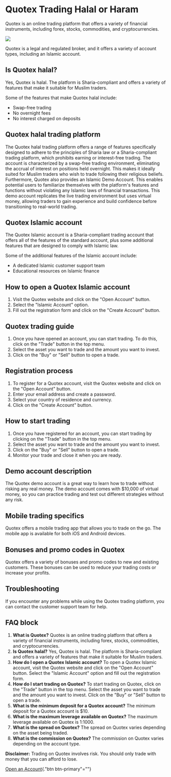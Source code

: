# Quotex Trading Halal or Haram

Quotex is an online trading platform that offers a variety of financial
instruments, including forex, stocks, commodities, and cryptocurrencies.

[![](https://static.quotex.io/files/4_en/300_250.jpg)](https://traff.sbs/brokerqxlid)

Quotex is a legal and regulated broker, and it offers a variety of
account types, including an Islamic account.

## Is Quotex halal?

Yes, Quotex is halal. The platform is Sharia-compliant and offers a
variety of features that make it suitable for Muslim traders.

Some of the features that make Quotex halal include:

-   Swap-free trading
-   No overnight fees
-   No interest charged on deposits

## Quotex halal trading platform

The Quotex halal trading platform offers a range of features
specifically designed to adhere to the principles of Sharia law or a
Sharia-compliant trading platform, which prohibits earning or
interest-free trading. The account is characterized by a swap-free
trading environment, eliminating the accrual of interest on positions
held overnight. This makes it ideally suited for Muslim traders who wish
to trade following their religious beliefs. Furthermore, Quotex also
provides an Islamic Demo Account. This enables potential users to
familiarize themselves with the platform's features and functions
without violating any Islamic laws of financial transactions. This demo
account replicates the live trading environment but uses virtual money,
allowing traders to gain experience and build confidence before
transitioning to real-world trading.

## Quotex Islamic account

The Quotex Islamic account is a Sharia-compliant trading account that
offers all of the features of the standard account, plus some additional
features that are designed to comply with Islamic law.

Some of the additional features of the Islamic account include:

-   A dedicated Islamic customer support team
-   Educational resources on Islamic finance

## How to open a Quotex Islamic account

1.  Visit the Quotex website and click on the "Open Account"
    button.
2.  Select the "Islamic Account" option.
3.  Fill out the registration form and click on the "Create
    Account" button.

## Quotex trading guide

1.  Once you have opened an account, you can start trading. To do this,
    click on the "Trade" button in the top menu.
2.  Select the asset you want to trade and the amount you want to
    invest.
3.  Click on the "Buy" or "Sell" button to open a trade.

## Registration process

1.  To register for a Quotex account, visit the Quotex website and click
    on the "Open Account" button.
2.  Enter your email address and create a password.
3.  Select your country of residence and currency.
4.  Click on the "Create Account" button.

## How to start trading

1.  Once you have registered for an account, you can start trading by
    clicking on the "Trade" button in the top menu.
2.  Select the asset you want to trade and the amount you want to
    invest.
3.  Click on the "Buy" or "Sell" button to open a trade.
4.  Monitor your trade and close it when you are ready.

## Demo account description

The Quotex demo account is a great way to learn how to trade without
risking any real money. The demo account comes with \$10,000 of virtual
money, so you can practice trading and test out different strategies
without any risk.

## Mobile trading specifics

Quotex offers a mobile trading app that allows you to trade on the go.
The mobile app is available for both iOS and Android devices.

## Bonuses and promo codes in Quotex

Quotex offers a variety of bonuses and promo codes to new and existing
customers. These bonuses can be used to reduce your trading costs or
increase your profits.

## Troubleshooting

If you encounter any problems while using the Quotex trading platform,
you can contact the customer support team for help.

## FAQ block

1.  **What is Quotex?** Quotex is an online trading platform that offers
    a variety of financial instruments, including forex, stocks,
    commodities, and cryptocurrencies.
2.  **Is Quotex halal?** Yes, Quotex is halal. The platform is
    Sharia-compliant and offers a variety of features that make it
    suitable for Muslim traders.
3.  **How do I open a Quotex Islamic account?** To open a Quotex Islamic
    account, visit the Quotex website and click on the "Open
    Account" button. Select the "Islamic Account" option and
    fill out the registration form.
4.  **How do I start trading on Quotex?** To start trading on Quotex,
    click on the "Trade" button in the top menu. Select the asset
    you want to trade and the amount you want to invest. Click on the
    "Buy" or "Sell" button to open a trade.
5.  **What is the minimum deposit for a Quotex account?** The minimum
    deposit for a Quotex account is \$10.
6.  **What is the maximum leverage available on Quotex?** The maximum
    leverage available on Quotex is 1:1000.
7.  **What is the spread on Quotex?** The spread on Quotex varies
    depending on the asset being traded.
8.  **What is the commission on Quotex?** The commission on Quotex
    varies depending on the account type.

**Disclaimer:** Trading on Quotex involves risk. You should only trade
with money that you can afford to lose.

[Open an Account](\%22https://traff.sbs/brokerqxsignup\%22){."btn
btn-primary"=""}

